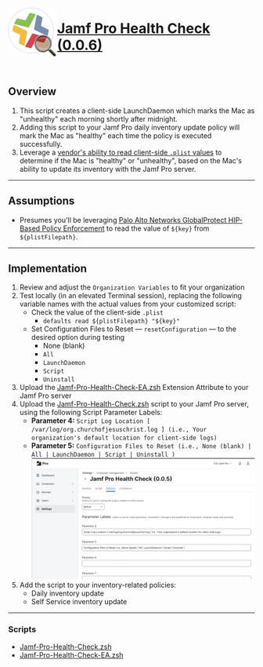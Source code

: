 <!-- markdownlint-disable-next-line first-line-heading no-inline-html -->
[<img align="left" alt="Jamf Pro Health Check" src="images/jphc_icon.png" width="100" />](https://snelson.us/jphc)
  
# [Jamf Pro Health Check (0.0.6)](https://snelson.us/jphc)
<br>

## Overview

1. This script creates a client-side LaunchDaemon which marks the Mac as "unhealthy" each morning shortly after midnight.
1. Adding this script to your Jamf Pro daily inventory update policy will mark the Mac as "healthy" each time the policy is executed successfully.
1. Leverage a [vendor's ability to read client-side `.plist` values](https://docs.paloaltonetworks.com/globalprotect/10-1/globalprotect-admin/host-information/configure-hip-based-policy-enforcement) to determine if the Mac is "healthy" or "unhealthy", based on the Mac's ability to update its inventory with the Jamf Pro server.

---

## Assumptions

- Presumes you'll be leveraging [Palo Alto Networks GlobalProtect HIP-Based Policy Enforcement](https://docs.paloaltonetworks.com/globalprotect/10-1/globalprotect-admin/host-information/configure-hip-based-policy-enforcement) to read the value of `${key}` from `${plistFilepath}`.

---

## Implementation

1. Review and adjust the `Organization Variables` to fit your organization
1. Test locally (in an elevated Terminal session), replacing the following variable names with the actual values from your customized script:
    - Check the value of the client-side `.plist`
        - `defaults read ${plistFilepath} "${key}"`
    - Set Configuration Files to Reset — `resetConfiguration` — to the desired option during testing
        - None (blank)
        - `All`
        - `LaunchDaemon`
        - `Script`
        - `Uninstall`
1. Upload the [Jamf-Pro-Health-Check-EA.zsh](Jamf-Pro-Health-Check-EA.zsh) Extension Attribute to your Jamf Pro server
1. Upload the [Jamf-Pro-Health-Check.zsh](Jamf-Pro-Health-Check.zsh) script to your Jamf Pro server, using the following Script Parameter Labels:
    - **Parameter 4:** `Script Log Location [ /var/log/org.churchofjesuschrist.log ] (i.e., Your organization's default location for client-side logs)`
    - **Parameter 5:** `Configuration Files to Reset (i.e., None (blank) | All | LaunchDaemon | Script | Uninstall )`
    ![Script Parameter Labels](images/jphc_script_parameter_labels.png)
1. Add the script to your inventory-related policies:
    - Daily inventory update
    - Self Service inventory update

---

### Scripts
- [Jamf-Pro-Health-Check.zsh](Jamf-Pro-Health-Check.zsh)
- [Jamf-Pro-Health-Check-EA.zsh](Jamf-Pro-Health-Check-EA.zsh)